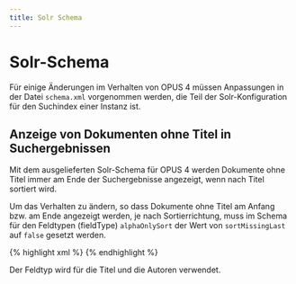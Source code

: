 ```yaml
---
title: Solr Schema
--- 
```


# Solr-Schema

Für einige Änderungen im Verhalten von OPUS 4 müssen Anpassungen in der
Datei `schema.xml` vorgenommen werden, die Teil der Solr-Konfiguration 
für den Suchindex einer Instanz ist.

## Anzeige von Dokumenten ohne Titel in Suchergebnissen

Mit dem ausgelieferten Solr-Schema für OPUS 4 werden Dokumente ohne 
Titel immer am Ende der Suchergebnisse angezeigt, wenn nach Titel 
sortiert wird. 

Um das Verhalten zu ändern, so dass Dokumente ohne Titel am Anfang bzw. am Ende 
angezeigt werden, je nach Sortierrichtung, muss im Schema für den 
Feldtypen (fieldType) `alphaOnlySort` der Wert von `sortMissingLast` 
auf `false` gesetzt werden. 

{% highlight xml %}
<fieldType name="alphaOnlySort" class="solr.TextField" 
    sortMissingLast="false" omitNorms="true">
{% endhighlight %}

Der Feldtyp wird für die Titel und die Autoren verwendet.


